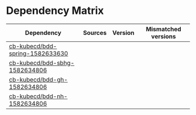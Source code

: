 # Dependency Matrix

Dependency | Sources | Version | Mismatched versions
---------- | ------- | ------- | -------------------
[cb-kubecd/bdd-spring-1582633630](https://github.com/cb-kubecd/bdd-spring-1582633630.git) |  | []() | 
[cb-kubecd/bdd-sbhg-1582634806](https://github.com/cb-kubecd/bdd-sbhg-1582634806.git) |  | []() | 
[cb-kubecd/bdd-gh-1582634806](https://github.com/cb-kubecd/bdd-gh-1582634806.git) |  | []() | 
[cb-kubecd/bdd-nh-1582634806](https://github.com/cb-kubecd/bdd-nh-1582634806.git) |  | []() | 
